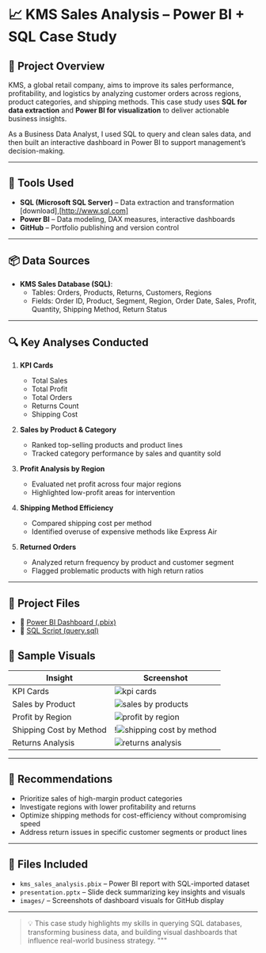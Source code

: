# 📈 KMS Sales Analysis – Power BI + SQL Case Study

## 📝 Project Overview
KMS, a global retail company, aims to improve its sales performance, profitability, and logistics by analyzing customer orders across regions, product categories, and shipping methods. This case study uses **SQL for data extraction** and **Power BI for visualization** to deliver actionable business insights.

As a Business Data Analyst, I used SQL to query and clean sales data, and then built an interactive dashboard in Power BI to support management’s decision-making.

---

## 🧰 Tools Used
- **SQL (Microsoft SQL Server)** – Data extraction and transformation [download],[http://www.sql.com]
- **Power BI** – Data modeling, DAX measures, interactive dashboards
- **GitHub** – Portfolio publishing and version control

---

## 📦 Data Sources

- **KMS Sales Database (SQL)**:
  - Tables: Orders, Products, Returns, Customers, Regions
  - Fields: Order ID, Product, Segment, Region, Order Date, Sales, Profit, Quantity, Shipping Method, Return Status

---

## 🔍 Key Analyses Conducted

1. **KPI Cards**
   - Total Sales
   - Total Profit
   - Total Orders
   - Returns Count
   - Shipping Cost

2. **Sales by Product & Category**
   - Ranked top-selling products and product lines
   - Tracked category performance by sales and quantity sold

3. **Profit Analysis by Region**
   - Evaluated net profit across four major regions
   - Highlighted low-profit areas for intervention

4. **Shipping Method Efficiency**
   - Compared shipping cost per method
   - Identified overuse of expensive methods like Express Air

5. **Returned Orders**
   - Analyzed return frequency by product and customer segment
   - Flagged problematic products with high return ratios

---
## 📁 Project Files

- 🔗 [Power BI Dashboard (.pbix)](https://github.com/Vickyonye/Kultra-Mega-Stores-Inventory-Analysis/blob/main/kms_sales_analysis.pbix)
- 🔗 [SQL Script (query.sql)](https://github.com/Vickyonye/Kultra-Mega-Stores-Inventory-Analysis/blob/main/query.sql)

## 📸 Sample Visuals

| Insight | Screenshot |
|--------|------------|
| KPI Cards | ![kpi cards](https://github.com/user-attachments/assets/1059b3aa-4546-4173-821f-4112e1ece769)|
| Sales by Product | ![sales by products](https://github.com/user-attachments/assets/869b8552-2cdd-4c98-8507-d938c27f7fdc)|
| Profit by Region | ![profit by region](https://github.com/user-attachments/assets/a6883707-d6c5-4c17-8cb5-406b5574365a)|
| Shipping Cost by Method | !![shipping cost by method](https://github.com/user-attachments/assets/2723ad18-35a1-4fe8-a546-608bb3877032)|
| Returns Analysis | ![returns analysis](https://github.com/user-attachments/assets/b1a81f9e-0aa9-45b0-b4ff-7fbc1eeeff19)|

---

## 🎯 Recommendations

- Prioritize sales of high-margin product categories
- Investigate regions with lower profitability and returns
- Optimize shipping methods for cost-efficiency without compromising speed
- Address return issues in specific customer segments or product lines

---

## 📂 Files Included

- `kms_sales_analysis.pbix` – Power BI report with SQL-imported dataset
- `presentation.pptx` – Slide deck summarizing key insights and visuals
- `images/` – Screenshots of dashboard visuals for GitHub display

---

> 💡 This case study highlights my skills in querying SQL databases, transforming business data, and building visual dashboards that influence real-world business strategy.
"""

